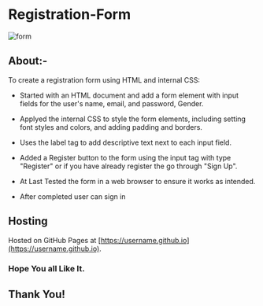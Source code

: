 # Registration-Form
![form](https://user-images.githubusercontent.com/84222697/221762158-5d980985-19d5-442d-99c0-d910d0f1f62b.png)
 ## About:-
 To create a registration form using HTML and internal CSS:

+ Started with an HTML document and add a form element with input fields for the user's name, email, and password, Gender.
- Applyed the internal CSS to style the form elements, including setting font styles and colors, and adding padding and borders.
+ Uses the label tag to add descriptive text next to each input field.
* Added a Register button to the form using the input tag with type "Register" or if you have already register the go through "Sign Up".
- At Last Tested the form in a web browser to ensure it works as intended.
+ After completed user can sign in

## Hosting
Hosted on GitHub Pages at [https://username.github.io](https://username.github.io).
  
### Hope You all Like It.
## Thank You!
 
